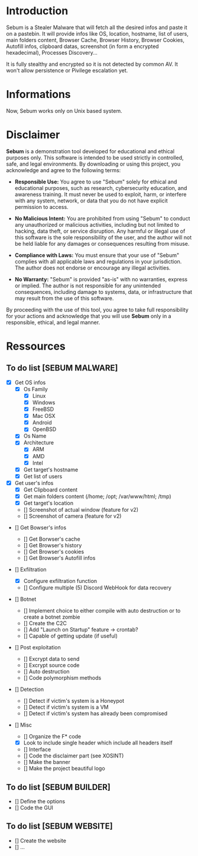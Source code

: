 # Introduction

Sebum is a Stealer Malware that will fetch all the desired infos and paste it on a pastebin.
It will provide infos like OS, location, hostname, list of users, main folders content, Browser Cache, Browser History, Browser Cookies, Autofill infos, clipboard datas, screenshot (in form a encrypted hexadecimal), Processes Discovery...

It is fully stealthy and encrypted so it is not detected by common AV. 
It won't allow persistence or Pivilege escalation yet.

# Informations

Now, Sebum works only on Unix based system.

# Disclaimer

**Sebum** is a demonstration tool developed for educational and ethical purposes only.
This software is intended to be used strictly in controlled, safe, and legal environments. By downloading or using this project, you acknowledge and agree to the following terms:

- **Responsible Use:** You agree to use "Sebum" solely for ethical and educational purposes, such as research, cybersecurity education, and awareness training. It must never be used to exploit, harm, or interfere with any system, network, or data that you do not have explicit permission to access.

- **No Malicious Intent:** You are prohibited from using "Sebum" to conduct any unauthorized or malicious activities, including but not limited to hacking, data theft, or service disruption. Any harmful or illegal use of this software is the sole responsibility of the user, and the author will not be held liable for any damages or consequences resulting from misuse.

- **Compliance with Laws:** You must ensure that your use of "Sebum" complies with all applicable laws and regulations in your jurisdiction. The author does not endorse or encourage any illegal activities.

- **No Warranty:** "Sebum" is provided "as-is" with no warranties, express or implied. The author is not responsible for any unintended consequences, including damage to systems, data, or infrastructure that may result from the use of this software.

By proceeding with the use of this tool, you agree to take full responsibility for your actions and acknowledge that you will use **Sebum** only in a responsible, ethical, and legal manner.

# Ressources
## To do list [SEBUM MALWARE]
- [X] Get OS infos
    - [X] Os Family
        - [X] Linux
        - [X] Windows
        - [X] FreeBSD
        - [X] Mac OSX
        - [X] Android
        - [X] OpenBSD
    - [X] Os Name
    - [X] Architecture
        - [X] ARM
        - [X] AMD
        - [X] Intel
    - [X] Get target's hostname
    - [X] Get list of users

- [X] Get user's infos
    - [X] Get Clipboard content
    - [X] Get main folders content (/home; /opt; /var/www/html; /tmp)
    - [X] Get target's location
    - [] Screenshot of actual window (feature for v2)
    - [] Screenshot of camera (feature for v2)

- [] Get Bowser's infos
    - [] Get Borwser's cache
    - [] Get Browser's history
    - [] Get Browser's cookies
    - [] Get Browser's Autofill infos


- [] Exfiltration
    - [X] Configure exfiltration function
    - [] Configure multiple (5) Discord WebHook for data recovery


- [] Botnet
    - [] Implement choice to either compile with auto destruction or to create a botnet zombie
    - [] Create the C2C
    - [] Add "Launch on Startup" feature -> crontab?
    - [] Capable of getting update (if useful)
    

- [] Post exploitation
    - [] Excrypt data to send
    - [] Excrypt source code
    - [] Auto destruction
    - [] Code polymorphism methods

- [] Detection
    - [] Detect if victim's system is a Honeypot
    - [] Detect if victim's system is a VM
    - [] Detect if victim's system has already been compromised

- [] Misc
    - [] Organize the F* code
    - [X] Look to include single header which include all headers itself
    - [] Interface
    - [] Code the disclaimer part (see XOSINT)
    - [] Make the banner
    - [] Make the project beautiful logo


## To do list [SEBUM BUILDER]
- [] Define the options
- [] Code the GUI

## To do list [SEBUM WEBSITE]
- [] Create the website
- [] ...
